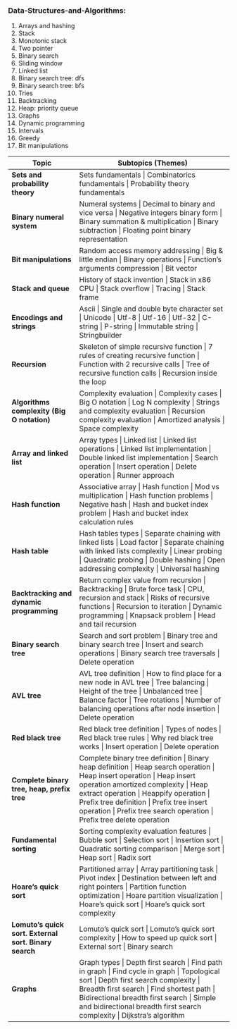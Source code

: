 ### Data-Structures-and-Algorithms:


1. Arrays and hashing
2. Stack
3. Monotonic stack
4. Two pointer
5. Binary search
6. Sliding window
7. Linked list
8. Binary search tree: dfs
9. Binary search tree: bfs
10. Tries
11. Backtracking
12. Heap: priority queue
13. Graphs
14. Dynamic programming
15. Intervals
16. Greedy
17. Bit manipulations

<sub>

<table>
  <thead>
    <tr>
      <th>Topic</th>
      <th>Subtopics (Themes)</th>
    </tr>
  </thead>
  <tbody>
    <tr><td><b>Sets and probability theory</b></td><td>Sets fundamentals | Combinatorics fundamentals | Probability theory fundamentals</td></tr>
    <tr><td><b>Binary numeral system</b></td><td>Numeral systems | Decimal to binary and vice versa | Negative integers binary form | Binary summation &amp; multiplication | Binary subtraction | Floating point binary representation</td></tr>
    <tr><td><b>Bit manipulations</b></td><td>Random access memory addressing | Big &amp; little endian | Binary operations | Function’s arguments compression | Bit vector</td></tr>
    <tr><td><b>Stack and queue</b></td><td>History of stack invention | Stack in x86 CPU | Stack overflow | Tracing | Stack frame</td></tr>
    <tr><td><b>Encodings and strings</b></td><td>Ascii | Single and double byte character set | Unicode | Utf-8 | Utf-16 | Utf-32 | C-string | P-string | Immutable string | Stringbuilder</td></tr>
    <tr><td><b>Recursion</b></td><td>Skeleton of simple recursive function | 7 rules of creating recursive function | Function with 2 recursive calls | Tree of recursive function calls | Recursion inside the loop</td></tr>
    <tr><td><b>Algorithms complexity (Big O notation)</b></td><td>Complexity evaluation | Complexity cases | Big O notation | Log N complexity | Strings and complexity evaluation | Recursion complexity evaluation | Amortized analysis | Space complexity</td></tr>
    <tr><td><b>Array and linked list</b></td><td>Array types | Linked list | Linked list operations | Linked list implementation | Double linked list implementation | Search operation | Insert operation | Delete operation | Runner approach</td></tr>
    <tr><td><b>Hash function</b></td><td>Associative array | Hash function | Mod vs multiplication | Hash function problems | Negative hash | Hash and bucket index problem | Hash and bucket index calculation rules</td></tr>
    <tr><td><b>Hash table</b></td><td>Hash tables types | Separate chaining with linked lists | Load factor | Separate chaining with linked lists complexity | Linear probing | Quadratic probing | Double hashing | Open addressing complexity | Universal hashing</td></tr>
    <tr><td><b>Backtracking and dynamic programming</b></td><td>Return complex value from recursion | Backtracking | Brute force task | CPU, recursion and stack | Risks of recursive functions | Recursion to iteration | Dynamic programming | Knapsack problem | Head and tail recursion</td></tr>
    <tr><td><b>Binary search tree</b></td><td>Search and sort problem | Binary tree and binary search tree | Insert and search operations | Binary search tree traversals | Delete operation</td></tr>
    <tr><td><b>AVL tree</b></td><td>AVL tree definition | How to find place for a new node in AVL tree | Tree balancing | Height of the tree | Unbalanced tree | Balance factor | Tree rotations | Number of balancing operations after node insertion | Delete operation</td></tr>
    <tr><td><b>Red black tree</b></td><td>Red black tree definition | Types of nodes | Red black tree rules | Why red black tree works | Insert operation | Delete operation</td></tr>
    <tr><td><b>Complete binary tree, heap, prefix tree</b></td><td>Complete binary tree definition | Binary heap definition | Heap search operation | Heap insert operation | Heap insert operation amortized complexity | Heap extract operation | Heappify operation | Prefix tree definition | Prefix tree insert operation | Prefix tree search operation | Prefix tree delete operation</td></tr>
    <tr><td><b>Fundamental sorting</b></td><td>Sorting complexity evaluation features | Bubble sort | Selection sort | Insertion sort | Quadratic sorting comparison | Merge sort | Heap sort | Radix sort</td></tr>
    <tr><td><b>Hoare’s quick sort</b></td><td>Partitioned array | Array partitioning task | Pivot index | Destination between left and right pointers | Partition function optimization | Hoare partition visualization | Hoare’s quick sort | Hoare’s quick sort complexity</td></tr>
    <tr><td><b>Lomuto’s quick sort. External sort. Binary search</b></td><td>Lomuto’s quick sort | Lomuto’s quick sort complexity | How to speed up quick sort | External sort | Binary search</td></tr>
    <tr><td><b>Graphs</b></td><td>Graph types | Depth first search | Find path in graph | Find cycle in graph | Topological sort | Depth first search complexity | Breadth first search | Find shortest path | Bidirectional breadth first search | Simple and bidirectional breadth first search complexity | Dijkstra’s algorithm</td></tr>
  </tbody>
</table>

</sub>
